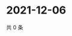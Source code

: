 # 2021-12-06

共 0 条

<!-- BEGIN WEIBO -->
<!-- 最后更新时间 Mon Dec 06 2021 10:23:03 GMT+0800 (China Standard Time) -->

<!-- END WEIBO -->
